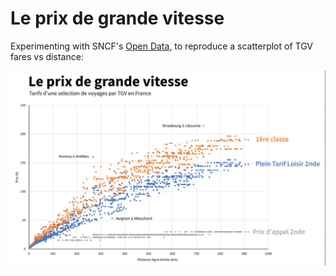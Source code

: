 # Le prix de grande vitesse

Experimenting with SNCF's [Open Data](https://ressources.data.sncf.com/explore/?sort=modified), to reproduce a scatterplot of TGV fares vs distance:

<img title="Le prix de grande vitesse" alt="A scatter plot of a selection of fares on SNCF (French railways " src="le-prix-de-g-v.png">

